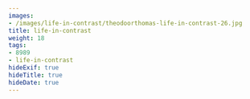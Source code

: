 ```yaml
---
images:
- /images/life-in-contrast/theodoorthomas-life-in-contrast-26.jpg
title: life-in-contrast
weight: 18
tags:
- 8989
- life-in-contrast
hideExif: true
hideTitle: true
hideDate: true
---
```

